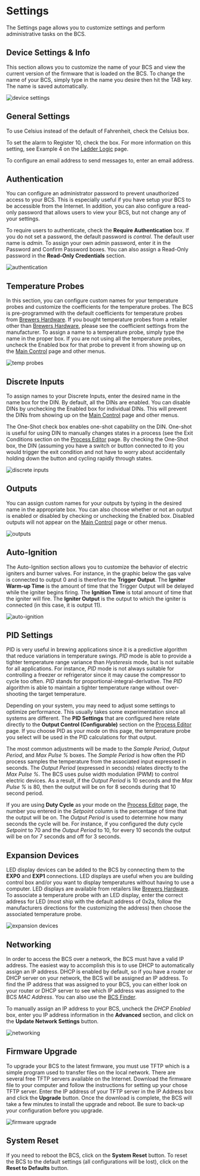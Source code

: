 # Settings #

The Settings page allows you to customize settings and perform administrative tasks on the BCS.

## Device Settings & Info

This section allows you to customize the name of your BCS and view the current version of the firmware that is loaded on the BCS. To change the name of your BCS, simply type in the name you desire then hit the TAB key. The name is saved automatically.

![device settings](\img\settings\device_settings.png)


## General Settings

To use Celsius instead of the default of Fahrenheit, check the Celsius box. 

To set the alarm to Register 10, check the box. For more information on this setting, see Example 4 on the [Ladder Logic](ladder_logic.md) page.

To configure an email address to send messages to, enter an email address.

## Authentication

You can configure an administrator password to prevent unauthorized access to your BCS. This is especially useful if you have setup your BCS to be accessible from the Internet. In addition, you can also configure a read-only password that allows users to view your BCS, but not change any of your settings.

To require users to authenticate, check the **Require Authentication** box. If you do not set a password, the default password is *control*. The default user name is *admin*. To assign your own admin password, enter it in the Password and Confirm Password boxes. You can also assign a Read-Only password in the **Read-Only Credentials** section.

![authentication](\img\settings\authentication.png)


## Temperature Probes

In this section, you can configure custom names for your temperature probes and customize the coefficients for the temperature probes. The BCS is pre-programmed with the default coefficients for temperature probes from [Brewers Hardware](http://www.brewershardware.com). If you bought temperature probes from a retailer other than [Brewers Hardware](http://www.brewershardware.com), please see the coefficient settings from the manufacturer. To assign a name to a temperature probe, simply type the name in the proper box. If you are not using all the temperature probes, uncheck the Enabled box for that probe to prevent it from showing up on the [Main Control](main_control.md) page and other menus.

![temp probes](/img/settings/temp_probes.png)


## Discrete Inputs

To assign names to your Discrete Inputs, enter the desired name in the name box for the DIN. By default, all the DINs are enabled. You can disable DINs by unchecking the Enabled box for individual DINs. This will prevent the DINs from showing up on the [Main Control](main_control.md) page and other menus.

The One-Shot check box enables one-shot capability on the DIN. One-shot is useful for using DIN to manually changes states in a process (see the Exit Conditions section on the [Process Editor](process_editor.md) page. By checking the One-Shot box, the DIN (assuming you have a switch or button connected to it) you would trigger the exit condition and not have to worry about accidentally holding down the button and cycling rapidly through states.

![discrete inputs](/img/settings/dins.png)


## Outputs
You can assign custom names for your outputs by typing in the desired name in the appropriate box. You can also choose whether or not an output is enabled or disabled by checking or unchecking the Enabled box. Disabled outputs will not appear on the [Main Control](main_control.md) page or other menus.

![outputs](/img/settings/outputs.png)


## Auto-Ignition

The Auto-Ignition section allows you to customize the behavior of electric igniters and burner valves. For instance, in the graphic below the gas valve is connected to output 0 and is therefore the **Trigger Output**. The **Igniter Warm-up Time** is the amount of time that the Trigger Output will be delayed while the igniter begins firing. The **Ignition Time** is total amount of time that the igniter will fire. The **Igniter Output** is the output to which the igniter is connected (in this case, it is output 11).

![auto-ignition](/img/settings/ignition.png)


## PID Settings
PID is very useful in brewing applications since it is a predictive algorithm that reduce variations in temperature swings. *PID* mode is able to provide a tighter temperature range variance than *Hysteresis* mode, but is not suitable for all applications. For instance, *PID* mode is not always suitable for controlling a freezer or refrigerator since it may cause the compressor to cycle too often. *PID* stands for proportional-integral-derivative. The *PID* algorithm is able to maintain a tighter temperature range without over-shooting the target temperature.

Depending on your system, you may need to adjust some settings to optimize performance. This usually takes some experimentation since all systems are different. The **PID Settings** that are configured here relate directly to the **Output Control (Configurable)** section on the [Process Editor](process_editor.md) page. If you choose PID as your mode on this page, the temperature probe you select will be used in the PID calculations for that output.

The most common adjustments will be made to the *Sample Period*, *Output Period*, and *Max Pulse %* boxes. The *Sample Period* is how often the PID process samples the temperature from the associated input expressed in seconds. The *Output Period* (expressed in seconds) relates directly to the *Max Pulse %*. The BCS uses pulse width modulation (PWM) to control electric devices. As a result, if the *Output Period* is 10 seconds and the *Max Pulse %* is 80, then the output will be on for 8 seconds during that 10 second period.

If you are using **Duty Cycle** as your mode on the [Process Editor](process_editor.md) page, the number you entered in the *Setpoint* column is the percentage of time that the output will be on. The *Output Period* is used to determine how many seconds the cycle will be. For instance, if you configured the duty cycle *Setpoint* to 70 and the *Output Period* to 10, for every 10 seconds the output will be on for 7 seconds and off for 3 seconds. 

## Expansion Devices
LED display devices can be added to the BCS by connecting them to the **EXP0** and **EXP1** connections. LED displays are useful when you are building control box and/or you want to display temperatures without having to use a computer. LED displays are available from retailers like [Brewers Hardware](http://www.brewershardware.com). To associate a temperature probe with an LED display, enter the correct address for LED (most ship with the default address of 0x2a, follow the manufacturers directions for the customizing the address) then choose the associated temperature probe.

![expansion devices](/img/settings/expansion_devices.png)


## Networking
In order to access the BCS over a network, the BCS must have a valid IP address. The easiest way to accomplish this is to use DHCP to automatically assign an IP address. DHCP is enabled by default, so if you have a router or DHCP server on your network, the BCS will be assigned an IP address. To find the IP address that was assigned to your BCS, you can either look on your router or DHCP server to see which IP address was assigned to the BCS *MAC Address*. You can also use the [BCS Finder](finder.md).

To manually assign an IP address to your BCS, uncheck the *DHCP Enabled* box, enter you IP address information in the **Advanced** section, and click on the **Update Network Settings** button.

![networking](/img/settings/network_settings.png)

## Firmware Upgrade
To upgrade your BCS to the latest firmware, you must use TFTP which is a simple program used to transfer files on the local network. There are several free TFTP servers available on the Internet. Download the firmware file to your computer and follow the instructions for setting up your chose TFTP server. Enter the IP address of your TFTP server in the IP Address box and click the **Upgrade** button. Once the download is complete, the BCS will take a few minutes to install the upgrade and reboot. Be sure to back-up your configuration before you upgrade.

![firmware upgrade](/img/settings/firmware.png)

## System Reset
If you need to reboot the BCS, click on the **System Reset** button. To reset the BCS to the default settings (all configurations will be lost), click on the **Reset to Defaults** button. 